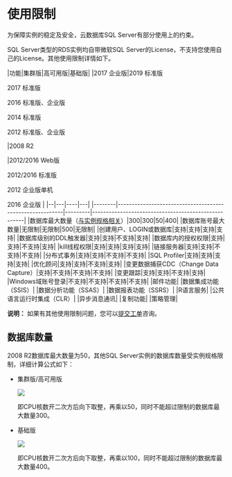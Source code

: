 # 使用限制

为保障实例的稳定及安全，云数据库SQL Server有部分使用上的约束。

SQL Server类型的RDS实例均自带微软SQL Server的License，不支持您使用自己的License。其他使用限制详情如下。

|功能|集群版|高可用版|基础版|
|2017 企业版|2019 标准版

2017 标准版

2016 标准版、企业版

2014 标准版

2012 标准版、企业版

|2008 R2

|2012/2016 Web版

2012/2016 标准版

2012 企业版单机

2016 企业版 |
|--|---|----|---|
|--------|----------------------------------------------------------|---------|-----------------------------------------------------|
|数据库最大数量（[与实例规格相关](#section_0va_2q3_edm)）|300|300|50|400|
|数据库账号最大数量|无限制|无限制|500|无限制|
|创建用户、LOGIN或数据库|支持|支持|支持|支持|
|数据库级别的DDL触发器|支持|支持|不支持|支持|
|数据库内的授权权限|支持|支持|不支持|支持|
|kill线程权限|支持|支持|支持|支持|
|链接服务器|支持|支持|不支持|不支持|
|分布式事务|支持|支持|不支持|不支持|
|SQL Profiler|支持|支持|支持|支持|
|优化顾问|支持|支持|不支持|支持|
|变更数据捕获CDC（Change Data Capture）|支持|不支持|不支持|不支持|
|变更跟踪|支持|支持|不支持|支持|
|Windows域账号登录|不支持|不支持|不支持|不支持|
|邮件功能|
|数据集成功能（SSIS）|
|数据分析功能（SSAS）|
|数据报表功能（SSRS）|
|R语言服务|
|公共语言运行时集成（CLR）|
|异步消息通讯|
|复制功能|
|策略管理|

**说明：** 如果有其他使用限制问题，您可以[提交工单](https://workorder-intl.console.aliyun.com/#/ticket/createIndex)咨询。

## 数据库数量

2008 R2数据库最大数量为50，其他SQL Server实例的数据库数量受实例规格限制，详细计算公式如下：

-   集群版/高可用版

    ![](https://static-aliyun-doc.oss-cn-hangzhou.aliyuncs.com/assets/img/zh-CN/4792729951/p70676.png)

    即CPU核数开二次方后向下取整，再乘以50，同时不能超过限制的数据库最大数量300。

-   基础版

    ![](https://static-aliyun-doc.oss-cn-hangzhou.aliyuncs.com/assets/img/zh-CN/4792729951/p70678.png)

    即CPU核数开二次方后向下取整，再乘以100，同时不能超过限制的数据库最大数量400。


